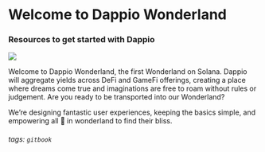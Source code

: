 # **Welcome to Dappio Wonderland**
### Resources to get started with Dappio

![](https://hackmd.io/_uploads/ByqFdm6r5.jpg)

Welcome to Dappio Wonderland, the first Wonderland on Solana. Dappio will aggregate yields across DeFi and GameFi offerings, creating a place where dreams come true and imaginations are free to roam without rules or judgement. Are you ready to be transported into our Wonderland?

We’re designing fantastic user experiences, keeping the basics simple, and empowering all 🐰 in wonderland to find their bliss.

###### tags: `gitbook`
